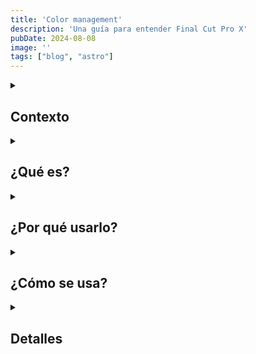 ```yaml
---
title: 'Color management'
description: 'Una guía para entender Final Cut Pro X'
pubDate: 2024-08-08
image: ''
tags: ["blog", "astro"]
---
```


<details><summary><h2>Contexto</h2></summary>

El color es primero una ciencia y después un arte. Cada cual puede tener su manera y su *look* de cómo quiere que se vean sus vídeos. Pero para llegar a esa versión final la base debe de ser buena. Aquí explicaré, como pueda, las bases que deberías de entender sobre color. Siento de antemano si hay alguna errata.
Gran parte de esta guía se basa en este vídeo de [Teams2Film](https://www.youtube.com/watch?v=w0ubDSzEEYg).

</details>

<details><summary><h2>¿Qué es?</h2></summary>
El color management es una fase de administración de la imagen en la fase de edición.

A la hora de grabar, usamos una característica de la cámara llamada perfil de imagen. Esto es un conjunto de valores que usa la cámara para que al grabar, la imagen se vea de una manera u otra. Hay muchos perfiles de imagen, pero, hay uno, que nos interesa en especial.

El perfil [Logarítmico](https://www.bhphotovideo.com/explora/video/tips-and-solutions/understanding-log-format-recording) o **LOG**, es un perfil de imagen plano. Sin mucho contraste ni saturación. Es un perfil con el que graban las la mayoría de cámaras profesionales. ¿Por qué se graba así? La respuesta corta, para preservar detalle. Se intentan salvar todo lo posible los puntos más negros y más blancos de la imagen para conseguir más información. Es decir, más rango dinámico. Esto nos da mucha más versatilidad en edición y hace que, en general, podamos conseguir un mejor resultado.

Cada cámara tiene su perfil LOG. Canon tiene C-Log, Sony S-Log, Panasonic V-Log... Estos perfiles manejan ***cómo*** se captura una imagen.

</details>

<details><summary><h2>¿Por qué usarlo?</h2></summary>
Después de grabar, nos vamos a editar. Necesitamos una manera para transformar esos colores del proceso de grabación en algo que sea útil para editar. Da Vinci es la herramienta por excelencia que realiza este proceso y por lo que es tan buena. <br><br>
Estos perfiles de imagen tienen un conjunto de valores preestablecidos por el fabricante que determina brillo y contraste. Da Vinci coge estos valores y tiene guardado la manera transformarlos. Si antes hablábamos de perfiles de imagen para grabar, ahora hablamos de espacios de color para reproducir. Un espacio de color es una manera de representar una gama de colores.
</details>


<details><summary><h2>¿Cómo se usa?</h2></summary>
Hay dos generales de espacio espacios de color:
- Trabajo
- Entrega

Los espacios de color de trabajo (por llamarlos así), son los que usamos para editar los colores de una imagen. Es el estado intermedio de una imagen y aquí es donde haremos las correcciones de color. Da Vinci usa dos: Da Vinci YRGB Color Managed y ACES. Uno de [Blackmagic Design](https://www.blackmagicdesign.com/) y otro de la [Academia de los Óscar](https://www.oscars.org/science-technology/sci-tech-projects/aces).

Como resumen de ejemplo:
- Hemos grabado en SLog-3 (Perfil logarítmico de una cámara Sony)
- Hemos importado los clips a Da Vinci y vamos a transformar esos clips a un espacio de color de trabajo. (Da Vinci YRGB Color Managed)

Al igual que un espacio de color de trabajo, tenemos que poner el espacio de color de entrega. El más común es Rec.709 para SDR y Rec.2020 para flujos de trabajo HDR.

Esta transformación tan fácil es la manera correcta de administrar esos cambios de color de grabación a entrega, pasando por edición. Luego el *look* que le quiera dar cualquiera, a gusto del colorista. Pero así nos aseguramos que la base sea matemáticamente correcta.

Los pasos técnicos son los siguientes:
1. Importamos los clips de la cámara en LOG
2. Abajo a la derecha en el engranaje (o shift+9) entramos a los ajustes del proyecto. Solo hay que meterse en `Color management > Color Science > DaVinci YRGB Color Managed` y marcar la casilla de "Automatic Color management". El `Output Color Space` debería de ser `Rec.709`.
3. Si tenemos diferentes cámaras, podemos hacer clic derecho en los clips y elegir `Input Color Space`. Ahí podremos marcar qué perfil de imagen de entrada estamos usando.
</details>

<details><summary><h2>Detalles</h2></summary>
Todos estos pasos son una manera de realizar este proceso, nada es absoluto. En mi caso, me gusta llegar a editar con el color "hecho". Pero cuando se necesita un detalle muy bueno, excepcional, creo que es la manera más óptima de realizar en todo esto.
</details>
